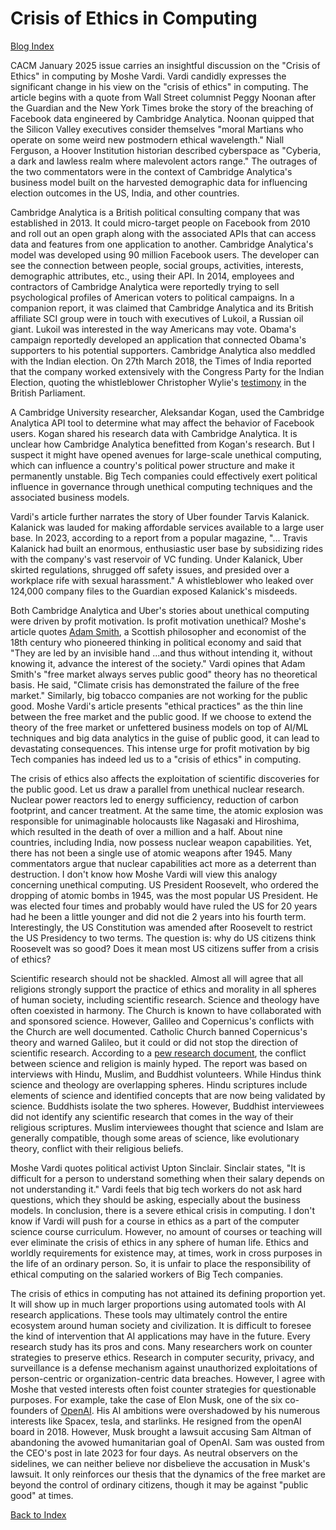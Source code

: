 # Crisis of Ethics in Computing

[Blog Index](../index.md)


CACM January 2025 issue carries an insightful discussion on the "Crisis of Ethics" in computing by Moshe Vardi. Vardi candidly expresses the significant
change in his view on the "crisis of ethics" in computing. The article begins with a quote from Wall Street columnist Peggy Noonan
after the Guardian and the New York Times broke the story of the breaching of Facebook data engineered by Cambridge Analytica. Noonan quipped that the
Silicon Valley executives consider themselves "moral Martians who operate on some weird new postmodern ethical wavelength." Niall Ferguson,
a Hoover Institution historian described cyberspace as "Cyberia, a dark and lawless realm where malevolent actors range." 
The outrages of the two commentators were in the context of Cambridge Analytica's business model built on the harvested demographic
data for influencing election outcomes in the US, India, and other countries.

Cambridge Analytica is a British political consulting company that was established in 2013. It could micro-target people on Facebook from 2010 and roll out an
open graph along with the associated APIs that can access data and features from one application to another. Cambridge Analytica's model was developed using
90 million Facebook users. The developer can see the connection between people, social groups, activities, interests, demographic attributes, etc., using their 
API. In 2014, employees and contractors of Cambridge Analytica were reportedly trying to sell psychological profiles of American voters to political campaigns.
In a companion report, it was claimed that Cambridge Analytica and its British affiliate SCI group were in touch with executives of Lukoil,
a Russian oil giant. Lukoil was interested in the way Americans may vote. Obama's campaign reportedly developed an application that connected 
Obama's supporters to his potential supporters. Cambridge Analytica also meddled with the Indian election. On 27th March 2018, the Times of India 
reported that the company worked extensively with the Congress Party for the Indian Election, quoting the whistleblower 
Christopher Wylie's [testimony](https://timesofindia.indiatimes.com/india/whistleblower-names-congress-as-client-of-cambridge-analytica/articleshow/63491689.cmsin) 
in the British Parliament. 

A Cambridge University researcher, Aleksandar Kogan, used the Cambridge Analytica API tool to determine what may affect the behavior of Facebook users. 
Kogan shared his research data with Cambridge Analytica. It is unclear how Cambridge Analytica benefitted from Kogan's research. But I suspect
it might have opened avenues for large-scale unethical computing, which can influence a country's political power structure and make it permanently 
unstable. Big Tech companies could effectively exert political influence in governance through unethical computing techniques and the associated business models.

Vardi's article further narrates the story of Uber founder Tarvis Kalanick. Kalanick was lauded
for making affordable services available to a large user base. In 2023, according to a report from a popular magazine, "... Travis Kalanick had built
an enormous, enthusiastic user base by subsidizing rides with the company's vast reservoir of VC funding. Under Kalanick, Uber skirted regulations, 
shrugged off safety issues, and presided over a workplace rife with sexual harassment."  A whistleblower who leaked over 124,000 company files to the 
Guardian exposed Kalanick's misdeeds. 

Both Cambridge Analytica and Uber's stories about unethical computing were driven by profit motivation. Is profit motivation unethical? 
Moshe's article quotes [Adam Smith](https://en.wikipedia.org/wiki/Adam_Smith), a Scottish philosopher and economist of the 18th century who pioneered 
thinking in political economy and said that "They are led by an invisible hand ...and thus without intending it, without knowing it, advance the interest 
of the society." Vardi opines that Adam Smith's "free market always serves public good" theory has no theoretical basis. 
He said, "Climate crisis has demonstrated the failure of the free market." Similarly, big tobacco companies are not working for the public good.
Moshe Vardi's article presents "ethical practices" as the thin line between the free market and the public good. If we choose to extend the theory of the free
market or unfettered business models on top of AI/ML techniques and big data analytics in the guise of public good, it can lead to devastating consequences.
This intense urge for profit motivation by big Tech companies has indeed led us to a "crisis of ethics" in computing. 

The crisis of ethics also affects the exploitation of scientific discoveries for the public good. Let us draw a parallel from unethical nuclear research. Nuclear power reactors led to 
energy sufficiency, reduction of carbon footprint, and cancer treatment. At the same time, the atomic explosion was responsible for unimaginable holocausts like Nagasaki and
Hiroshima, which resulted in the death of over a million and a half. About nine countries, including India, now possess nuclear weapon capabilities. Yet, there 
has not been a single use of atomic weapons after 1945. Many commentators argue that nuclear capabilities act more as a deterrent than destruction. I don't 
know how Moshe Vardi will view this analogy concerning unethical computing. US President Roosevelt, who ordered the dropping of atomic bombs in 1945, was the most 
popular US President. He was elected four times and probably would have ruled the US for 20 years had he been a little younger and did not die 2 years 
into his fourth term. Interestingly, the US Constitution was amended after Roosevelt to restrict the US Presidency to two terms. The question is: why do 
US citizens think Roosevelt was so good? Does it mean most US citizens suffer from a crisis of ethics? 

Scientific research should not be shackled. Almost all will agree that all religions strongly support the practice of ethics and morality in all spheres
of human society, including scientific research. Science and theology have often coexisted in harmony. The Church is known to have collaborated with and sponsored science.
However, Galileo and Copernicus's conflicts with the Church are well documented. Catholic Church banned Copernicus's theory and warned Galileo, 
but it could or did not stop the direction of scientific research. According to a [pew research document](https://www.pewresearch.org/science/2020/08/26/on-the-intersection-of-science-and-religion/), 
the conflict between science and religion is mainly hyped. The report was based on interviews with Hindu, Muslim, and Buddhist volunteers. While Hindus 
think science and theology are overlapping spheres. Hindu scriptures include elements of science and identified concepts that are now being validated by science. Buddhists isolate the two spheres. However, Buddhist interviewees did not identify any scientific research that comes in the way of their religious scriptures. 
Muslim interviewees thought that science and Islam are generally compatible, though some areas of science, like evolutionary theory, conflict with their religious beliefs.  

Moshe Vardi quotes political activist Upton Sinclair. Sinclair states, "It is difficult for a person to understand something when their salary depends on
not understanding it." Vardi feels that big tech workers do not ask hard questions, which they should be asking, especially about the business models. 
In conclusion, there is a severe ethical crisis in computing. I don't know if Vardi will push for a course in ethics as a part of the computer science 
course curriculum. However, no amount of courses or teaching will ever eliminate the crisis of ethics in any sphere of human life. Ethics and worldly 
requirements for existence may, at times, work in cross purposes in the life of an ordinary person. So, it is unfair to place the responsibility of ethical computing 
on the salaried workers of Big Tech companies. 

The crisis of ethics in computing has not attained its defining proportion yet. It will show up in much larger proportions using automated tools
with AI research applications. These tools may ultimately control the entire ecosystem around human society and civilization. It is difficult to 
foresee the kind of intervention that AI applications may have in the future. Every research study has its pros and cons. Many researchers 
work on counter strategies to preserve ethics. Research in computer security, privacy, and surveillance is a defense mechanism against
unauthorized exploitations of person-centric or organization-centric data breaches. However, I agree with Moshe that vested interests often foist 
counter strategies for questionable purposes. For example, take the case of Elon Musk, one of the six co-founders of [OpenAI](https://www.techopedia.com/who-owns-openai). 
His AI ambitions were overshadowed by his numerous interests like Spacex, tesla, and starlinks. He resigned from the openAI board in 2018. 
However, Musk brought a lawsuit accusing Sam Altman of abandoning the avowed humanitarian goal of OpenAI. Sam was ousted from the CEO's post in late 2023 
for four days. As neutral observers on the sidelines, we can neither believe nor disbelieve the accusation in Musk's lawsuit. It only reinforces our
thesis that the dynamics of the free market are beyond the control of ordinary citizens, though it may be against "public good" at times. 


[Back to Index](../index.md)

